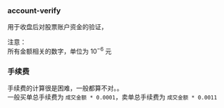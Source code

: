 
### account-verify

用于收盘后对股票账户资金的验证，

注意：   
所有金额相关的数字，单位为 $10^{-6}$ 元


### 手续费

手续费的计算很是困难，一般都算不对。。     
一般买单总手续费为 `成交金额 * 0.0001`，卖单总手续费为 `成交金额 * 0.0011`     

